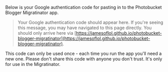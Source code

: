 Below is your Google authentication code for pasting in to the Photobucket Blogger Migratinator app.

> Your Google authentication code should appear here. If you're seeing this message, you may have navigated to this page directly. You should only arrive here via [https://jamesoflol.github.io/photobucket-blogger-migratinator](https://jamesoflol.github.io/photobucket-blogger-migratinator).

This code can only be used once - each time you run the app you'll need a new one. Please don't share this code with anyone you don't trust. It's only for use in the Migratinator.

<script>
// Simple script for grabbing parameter name from the browser URL bar
function getParameterByName(name, url) {
    if (!url) url = window.location.href;
    name = name.replace(/[\[\]]/g, "\\$&");
    var regex = new RegExp("[?&]" + name + "(=([^&#]*)|&|#|$)"),
        results = regex.exec(url);
    if (!results) return null;
    if (!results[2]) return '';
    return decodeURIComponent(results[2].replace(/\+/g, " "));
}

// Get auth code parameter
var authcode = getParameterByName('code');

// Display it on screen
document.getElementsByTagName('Blockquote')[0].innerHTML = authcode;
</script>
